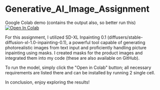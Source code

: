 # Generative_AI_Image_Assignment
Google Colab demo (contains the output also, so  better run this)
[![Open In Colab](https://colab.research.google.com/assets/colab-badge.svg)](https://colab.research.google.com/drive/18q68yGcVQlI1bmnqVA4iObqwmf6uNCVN?usp=sharing)


For this assignment, I utilized SD-XL Inpainting 0.1 (diffusers/stable-diffusion-xl-1.0-inpainting-0.1), a powerful tool capable of generating photorealistic images from text input and proficiently handling picture inpainting using masks. I created masks for the product images and integrated them into my code (these are also available on GitHub).

To run the model, simply click the "Open in Colab" button; all necessary requirements are listed there and can be installed by running 2 single cell.

In conclusion, enjoy exploring the results!
